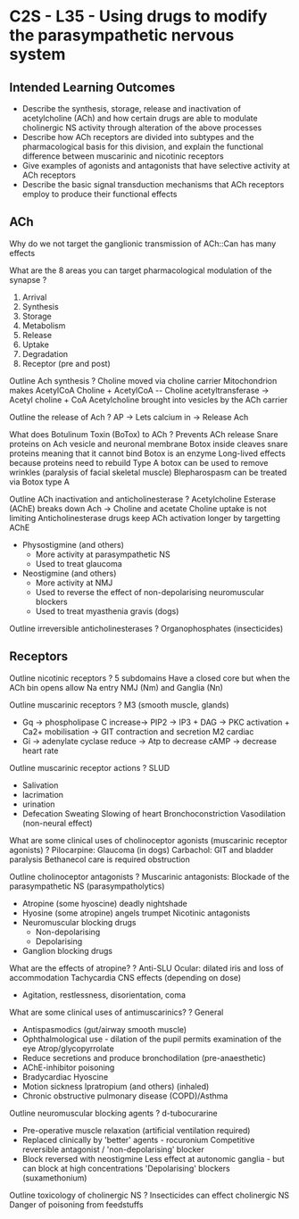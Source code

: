 # C2S - L35 - Using drugs to modify the parasympathetic nervous system

## Intended Learning Outcomes

- Describe the synthesis, storage, release and inactivation of acetylcholine (ACh) and how certain drugs are able to modulate cholinergic NS activity through alteration of the above processes
- Describe how ACh receptors are divided into subtypes and the pharmacological basis for this division, and explain the functional difference between muscarinic and nicotinic receptors
- Give examples of agonists and antagonists that have selective activity at ACh receptors
- Describe the basic signal transduction mechanisms that ACh receptors employ to produce their functional effects

## ACh

Why do we not target the ganglionic transmission of ACh::Can has many effects

What are the 8 areas you can target pharmacological modulation of the synapse
?
1. Arrival
2. Synthesis
3. Storage
4. Metabolism
5. Release
6. Uptake
7. Degradation
8. Receptor (pre and post)

Outline Ach synthesis
?
Choline moved via choline carrier
Mitochondrion makes AcetylCoA
Choline + AcetylCoA -- Choline acetyltransferase -> Acetyl choline + CoA
Acetylcholine brought into vesicles by the ACh carrier

Outline the release of Ach
?
AP -> Lets calcium in -> Release Ach

What does Botulinum Toxin (BoTox) to ACh
?
Prevents ACh release
Snare proteins on Ach vesicle and neuronal membrane
Botox inside cleaves snare proteins meaning that it cannot bind
Botox is an enzyme
Long-lived effects because proteins need to rebuild
Type A botox can be used to remove wrinkles (paralysis of facial skeletal muscle)
Blepharospasm can be treated via Botox type A

Outline ACh inactivation and anticholinesterase
?
Acetylcholine Esterase (AChE) breaks down Ach -> Choline and acetate
Choline uptake is not limiting
Anticholinesterase drugs keep ACh activation longer by targetting AChE
- Physostigmine (and others)
  - More activity at parasympathetic NS
  - Used to treat glaucoma
- Neostigmine (and others)
  - More activity at NMJ
  - Used to reverse the effect of non-depolarising neuromuscular blockers 
  - Used to treat myasthenia gravis (dogs)

Outline irreversible anticholinesterases
?
Organophosphates (insecticides)

## Receptors

Outline nicotinic receptors
?
5 subdomains
Have a closed core but when the ACh bin opens allow Na entry
NMJ (Nm) and Ganglia (Nn)

Outline muscarinic receptors
?
M3 (smooth muscle, glands)
- Gq -> phospholipase C increase-> PIP2 -> IP3 + DAG -> PKC activation + Ca2+ mobilisation -> GIT contraction and secretion
M2 cardiac
- Gi -> adenylate cyclase reduce -> Atp to decrease cAMP -> decrease heart rate

Outline muscarinic receptor actions
?
SLUD
- Salivation
- lacrimation
- urination
- Defecation
Sweating
Slowing of heart
Bronchoconstriction
Vasodilation (non-neural effect)

What are some clinical uses of cholinoceptor agonists (muscarinic receptor agonists)
?
Pilocarpine: Glaucoma (in dogs)
Carbachol: GIT and bladder paralysis
Bethanecol care is required obstruction

Outline cholinoceptor antagonists
?
Muscarinic antagonists: Blockade of the parasympathetic NS (parasympatholytics)
- Atropine (some hyoscine) deadly nightshade
- Hyosine (some atropine) angels trumpet
Nicotinic antagonists
- Neuromuscular blocking drugs
  - Non-depolarising 
  - Depolarising
- Ganglion blocking drugs

What are the effects of atropine?
?
Anti-SLU
Ocular: dilated iris and loss of accommodation
Tachycardia
CNS effects (depending on dose)
- Agitation, restlessness, disorientation, coma

What are some clinical uses of antimuscarinics?
?
General 
- Antispasmodics (gut/airway smooth muscle)
- Ophthalmological use - dilation of the pupil permits examination of the eye
Atrop/glycopyrrolate
- Reduce secretions and produce bronchodilation (pre-anaesthetic)
- AChE-inhibitor poisoning
- Bradycardiac
Hyoscine
- Motion sickness
Ipratropium (and others) (inhaled)
- Chronic obstructive pulmonary disease (COPD)/Asthma

Outline neuromuscular blocking agents
?
d-tubocurarine
- Pre-operative muscle relaxation (artificial ventilation required)
- Replaced clinically by 'better' agents - rocuronium
Competitive reversible antagonist / 'non-depolarising' blocker
- Block reversed with neostigmine
Less effect at autonomic ganglia - but can block at high concentrations
'Depolarising' blockers (suxamethonium)

Outline toxicology of cholinergic NS
?
Insecticides can effect cholinergic NS
Danger of poisoning from feedstuffs